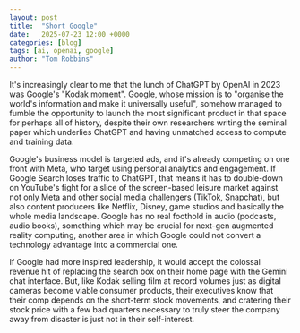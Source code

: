 ```yaml
---
layout: post
title:  "Short Google"
date:   2025-07-23 12:00 +0000
categories: [blog]
tags: [ai, openai, google]
author: "Tom Robbins"
---
```



It's increasingly clear to me that the lunch of ChatGPT by OpenAI in 2023 was Google's "Kodak moment". Google, whose mission is to "organise the world's information and make it universally useful", somehow managed to fumble the opportunity to launch the most significant product in that space for perhaps all of history, despite their own researchers writing the seminal paper which underlies ChatGPT and having unmatched access to compute and training data. 

Google's business model is targeted ads, and it's already competing on one front with Meta, who target using personal analytics and engagement. If Google Search loses traffic to ChatGPT, that means it has to double-down on YouTube's fight for a slice of the screen-based leisure market against not only Meta and other social media challengers (TikTok, Snapchat), but also content producers like Netflix, Disney, game studios and basically the whole media landscape. Google has no real foothold in audio (podcasts, audio books), something which may be crucial for next-gen augmented reality computing, another area in which Google could not convert a technology advantage into a commercial one. 

If Google had more inspired leadership, it would accept the colossal revenue hit of replacing the search box on their home page with the Gemini chat interface. But, like Kodak selling film at record volumes just as digital cameras become viable consumer products, their executives know that their comp depends on the short-term stock movements, and cratering their stock price with a few bad quarters necessary to truly steer the company away from disaster is just not in their self-interest. 
